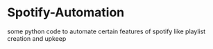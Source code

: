 # Spotify-Automation
some python code to automate certain features of spotify like playlist creation and upkeep
